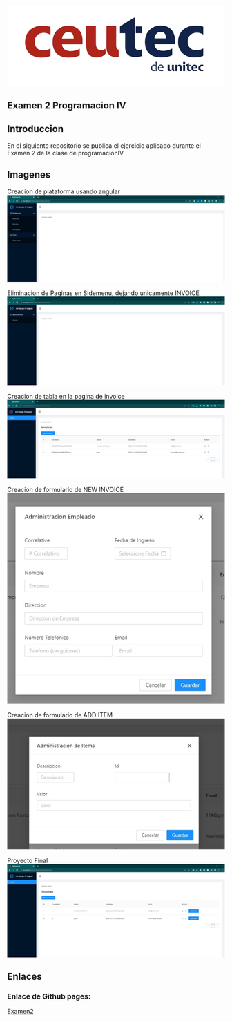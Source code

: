 ![](images/Ceutec.png)
## Examen 2 Programacion IV

## Introduccion
En el siguiente repositorio se publica el ejercicio aplicado durante el Examen 2 de la clase de programacionIV

## Imagenes
Creacion de plataforma usando angular
![](images/InvoiceWorks.jpg)

Eliminacion de Paginas en Sidemenu, dejando unicamente INVOICE
![](images/InvoiceMenuOnly.jpg)

Creacion de tabla en la pagina de invoice
![](images/TablaInvoice.jpg)

Creacion de formulario de NEW INVOICE
![](images/FormularioInvoice.jpg)

Creacion de formulario de ADD ITEM
![](images/FormularioItem.jpg)

Proyecto Final
![](images/ProyectoFinal.jpg)


## Enlaces
### Enlace de Github pages:
[Examen2](https://srgio29.github.io/Examen2/#/mantenimiento/invoice)